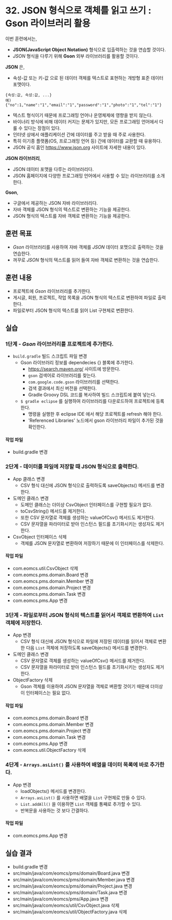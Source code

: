 # 32. JSON 형식으로 객체를 읽고 쓰기 : Gson 라이브러리 활용

이번 훈련에서는,
- **JSON(JavaScript Object Notation)** 형식으로 입출력하는 것을 연습할 것이다.
- *JSON* 형식을 다루기 위해 **Gson** 외부 라이브러리를 활용할 것이다.

**JSON** 은,
- 속성-값 또는 키-값 으로 된 데이터 객체를 텍스트로 표현하는 개방형 표준 데이터 포맷이다.
```
{속성:값, 속성:값, ...}
예) {"no":1,"name":"1","email":"1","password":"1","photo":"1","tel":"1"}
```
- 텍스트 형식이기 때문에 프로그래밍 언어나 운영체제에 영향을 받지 않는다.
- 바이너리 방식에 비해 데이터 커지는 문제가 있지만,
   모든 프로그래밍 언어에서 다룰 수 있다는 장점이 있다.
- 인터넷 상에서 애플리케이션 간에 데이터를 주고 받을 때 주로 사용한다.
- 특히 이기종 플랫폼(OS, 프로그래밍 언어 등) 간에 데이터를 교환할 때 유용하다.
- JSON 공식 홈인 https://www.json.org 사이트에 자세한 내용이 있다.

**JSON 라이브러리**,
- JSON 데이터 포맷을 다루는 라이브러리다.
- JSON 홈페이지에 다양한 프로그래밍 언어에서 사용할 수 있는 라이브러리를 소개한다.

**Gson**,
- 구글에서 제공하는 JSON 자바 라이브러리다.
- 자바 객체를 JSON 형식의 텍스트로 변환하는 기능을 제공한다.
- JSON 형식의 텍스트를 자바 객체로 변환하는 기능을 제공한다.  


## 훈련 목표
- *Gson* 라이브러리를 사용하여 자바 객체를 *JSON* 데이터 포맷으로 출력하는 것을 연습한다.
- 꺼꾸로 *JSON* 형식의 텍스트를 읽어 들여 자바 객체로 변환하는 것을 연습한다.


## 훈련 내용
- 프로젝트에 *Gson* 라이브러리를 추가한다.
- 게시글, 회원, 프로젝트, 작업 목록을 JSON 형식의 텍스트로 변환하여 파일로 출력한다.
- 파일로부터 JSON 형식의 텍스트를 읽어 List 구현체로 변환한다.


## 실습

### 1단계 - *Gson* 라이브러리를 프로젝트에 추가한다.

- `build.gradle` 빌드 스크립트 파일 변경
  - Gson 라이브러리 정보를 dependecies {} 블록에 추가한다.
    - https://search.maven.org/ 사이트에 방문한다.
    - `gson` 검색어로 라이브러리를 찾는다.
    - `com.google.code.gson` 라이브러리를 선택한다.
    - 검색 결과에서 최신 버전을 선택한다.
    - Gradle Groovy DSL 코드를 복사하여 빌드 스크립트에 붙여 넣는다.
  - `$ gradle eclipse` 를 실행하여 라이브러리를 다운로드하여 프로젝트에 등록한다.
    - 명령을 실행한 후 eclipse IDE 에서 해당 프로젝트를 refresh 해야 한다.
    - 'Referenced Libraries' 노드에서 gson 라이브러리 파일이 추가된 것을 확인한다.

#### 작업 파일
- build.gradle 변경


### 2단계 - 데이터를 파일에 저장할 때 JSON 형식으로 출력한다.

- App 클래스 변경
  - CSV 형식 대신에 JSON 형식으로 출력하도록 saveObjects() 메서드를 변경한다.
- 도메인 클래스 변경
  - 도메인 클래스는 더이상 CsvObject 인터페이스를 구현할 필요가 없다.
  - toCsvString() 메서드를 제거한다.
  - 또한 CSV 문자열로 객체를 생성하는 valueOfCsv() 메서드도 제거한다.
  - CSV 문자열을 파라미터로 받아 인스턴스 필드를 초기화시키는 생성자도 제거한다.
- CsvObject 인터페이스 삭제
  - 객체를 JSON 문자열로 변환하여 저장하기 때문에 이 인터페이스를 삭제한다.

#### 작업 파일
- com.eomcs.util.CsvObject 삭제
- com.eomcs.pms.domain.Board 변경
- com.eomcs.pms.domain.Member 변경
- com.eomcs.pms.domain.Project 변경
- com.eomcs.pms.domain.Task 변경
- com.eomcs.pms.App 변경


### 3단계 - 파일로부터 JSON 형식의 텍스트를 읽어서 객체로 변환하여 `List` 객체에 저장한다.

- App 변경
  - CSV 형식 대신에 JSON 형식으로 파일에 저장된 데이터를 읽어서 객체로 변환한 다음
    `List` 객체에 저장하도록 saveObjects() 메서드를 변경한다.
- 도메인 클래스 변경
  - CSV 문자열로 객체를 생성하는 valueOfCsv() 메서드를 제거한다.
  - CSV 문자열을 파라미터로 받아 인스턴스 필드를 초기화시키는 생성자도 제거한다.
- ObjectFactory 삭제
  - Gson 객체를 이용하여 JSON 문자열을 객체로 벼환할 것이기 때문에 더이상 이 인터페이스는 필요 없다. 

#### 작업 파일
- com.eomcs.pms.domain.Board 변경
- com.eomcs.pms.domain.Member 변경
- com.eomcs.pms.domain.Project 변경
- com.eomcs.pms.domain.Task 변경
- com.eomcs.pms.App 변경
- com.eomcs.util.ObjectFactory 삭제


### 4단계 - `Arrays.asList()` 를 사용하여 배열을 데이터 목록에 바로 추가한다.

- App 변경
  - loadObjects() 메서드를 변경한다.
  - `Arrays.asList()` 를 사용하면 배열을 `List` 구현체로 만들 수 있다.
  - `List.addAll()` 을 이용하면 `List` 객체를 통째로 추가할 수 있다.
  - 반복문을 사용하는 것 보다 간결하다.

#### 작업 파일
- com.eomcs.pms.App 변경


## 실습 결과
- build.gradle 변경
- src/main/java/com/eomcs/pms/domain/Board.java 변경
- src/main/java/com/eomcs/pms/domain/Member.java 변경
- src/main/java/com/eomcs/pms/domain/Project.java 변경
- src/main/java/com/eomcs/pms/domain/Task.java 변경
- src/main/java/com/eomcs/pms/App.java 변경
- src/main/java/com/eomcs/util/CsvObject.java 삭제
- src/main/java/com/eomcs/util/ObjectFactory.java 삭제
